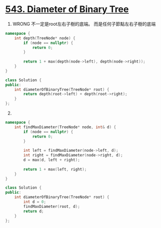 # [543. Diameter of Binary Tree](https://leetcode.com/problems/diameter-of-binary-tree/)

1. WRONG
不一定是root左右子樹的底端。
而是任何子節點左右子樹的底端
```c++
namespace {
    int depth(TreeNode* node) {
        if (node == nullptr) {
            return 0;
        }
        
        return 1 + max(depth(node->left), depth(node->right));
    }
}

class Solution {
public:
    int diameterOfBinaryTree(TreeNode* root) {
        return depth(root->left) + depth(root->right);
    }
};
```

2.
```c++
namespace {
    int findMaxDiameter(TreeNode* node, int& d) {
        if (node == nullptr) {
            return 0;
        }
        
        int left = findMaxDiameter(node->left, d);
        int right = findMaxDiameter(node->right, d);
        d = max(d, left + right);
        
        return 1 + max(left, right);
    }
}

class Solution {
public:
    int diameterOfBinaryTree(TreeNode* root) {
        int d = 0;
        findMaxDiameter(root, d);
        return d;
    }
};
```
